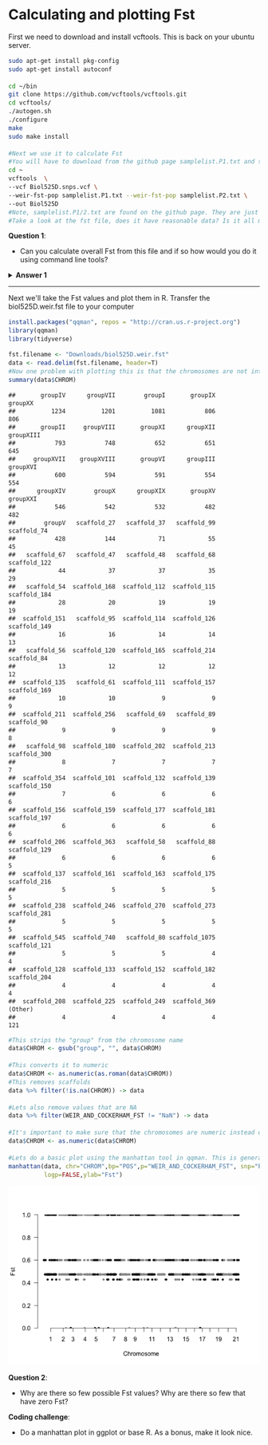 # Calculating and plotting Fst

First we need to download and install vcftools. This is back on your ubuntu server.
```bash
sudo apt-get install pkg-config
sudo apt-get install autoconf

cd ~/bin 
git clone https://github.com/vcftools/vcftools.git
cd vcftools/ 
./autogen.sh 
./configure	
make 
sudo make install

#Next we use it to calculate Fst
#You will have to download from the github page samplelist.P1.txt and samplelist.P2.txt
cd ~
vcftools  \
--vcf Biol525D.snps.vcf \
--weir-fst-pop samplelist.P1.txt --weir-fst-pop samplelist.P2.txt \
--out Biol525D
#Note, samplelist.P1/2.txt are found on the github page. They are just lists of samples for each population.
#Take a look at the fst file, does it have reasonable data? Is it all missing data?
```
**Question 1**:
* Can you calculate overall Fst from this file and if so how would you do it using command line tools?

<details> 
<summary><b>Answer 1</b>  </summary>

  
    Fst is a ratio so calculating the overall values requires summing the numerator and denominator for each locus, which we don't have. 
    
</details>

---

Next we'll take the Fst values and plot them in R. Transfer the biol525D.weir.fst file to your computer


```r
install.packages("qqman", repos = "http://cran.us.r-project.org")
library(qqman)
library(tidyverse)
```

```r
fst.filename <- "Downloads/biol525D.weir.fst"
data <- read.delim(fst.filename, header=T)
#Now one problem with plotting this is that the chromosomes are not intergers
summary(data$CHROM)
```

```
##       groupIV      groupVII        groupI       groupIX       groupXX 
##          1234          1201          1081           806           806 
##       groupII     groupVIII       groupXI      groupXII     groupXIII 
##           793           748           652           651           645 
##     groupXVII    groupXVIII       groupVI      groupIII      groupXVI 
##           600           594           591           554           554 
##      groupXIV        groupX      groupXIX       groupXV      groupXXI 
##           546           542           532           482           482 
##        groupV   scaffold_27   scaffold_37   scaffold_99   scaffold_74 
##           428           144            71            55            45 
##   scaffold_67   scaffold_47   scaffold_48   scaffold_68  scaffold_122 
##            44            37            37            35            29 
##   scaffold_54  scaffold_168  scaffold_112  scaffold_115  scaffold_184 
##            28            20            19            19            19 
##  scaffold_151   scaffold_95  scaffold_114  scaffold_126  scaffold_149 
##            16            16            14            14            13 
##   scaffold_56  scaffold_120  scaffold_165  scaffold_214   scaffold_84 
##            13            12            12            12            12 
##  scaffold_135   scaffold_61  scaffold_111  scaffold_157  scaffold_169 
##            10            10             9             9             9 
##  scaffold_211  scaffold_256   scaffold_69   scaffold_89   scaffold_90 
##             9             9             9             9             8 
##   scaffold_98  scaffold_180  scaffold_202  scaffold_213  scaffold_300 
##             8             7             7             7             7 
##  scaffold_354  scaffold_101  scaffold_132  scaffold_139  scaffold_150 
##             7             6             6             6             6 
##  scaffold_156  scaffold_159  scaffold_177  scaffold_181  scaffold_197 
##             6             6             6             6             6 
##  scaffold_206  scaffold_363   scaffold_58   scaffold_88  scaffold_129 
##             6             6             6             6             5 
##  scaffold_137  scaffold_161  scaffold_163  scaffold_175  scaffold_216 
##             5             5             5             5             5 
##  scaffold_238  scaffold_246  scaffold_270  scaffold_273  scaffold_281 
##             5             5             5             5             5 
##  scaffold_545  scaffold_740   scaffold_80 scaffold_1075  scaffold_121 
##             5             5             5             4             4 
##  scaffold_128  scaffold_133  scaffold_152  scaffold_182  scaffold_204 
##             4             4             4             4             4 
##  scaffold_208  scaffold_225  scaffold_249  scaffold_369       (Other) 
##             4             4             4             4           121
```

```r
#This strips the "group" from the chromosome name
data$CHROM <- gsub("group", "", data$CHROM)

#This converts it to numeric
data$CHROM <- as.numeric(as.roman(data$CHROM))
#This removes scaffolds
data %>% filter(!is.na(CHROM)) -> data

#Lets also remove values that are NA
data %>% filter(WEIR_AND_COCKERHAM_FST != "NaN") -> data

#It's important to make sure that the chromosomes are numeric instead of character
data$CHROM <- as.numeric(data$CHROM)

#Lets do a basic plot using the manhattan tool in qqman. This is generally designed for plotting pvalues from GWAS, but it works here.
manhattan(data, chr="CHROM",bp="POS",p="WEIR_AND_COCKERHAM_FST", snp="POS",
          logp=FALSE,ylab="Fst")
```

![](figure/fst1-1.png)


**Question 2**:
* Why are there so few possible Fst values? Why are there so few that have zero Fst?

**Coding challenge**:
* Do a manhattan plot in ggplot or base R. As a bonus, make it look nice.





